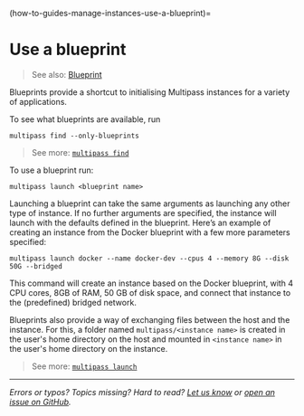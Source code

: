 (how-to-guides-manage-instances-use-a-blueprint)=
# Use a blueprint

> See also: [Blueprint](/explanation/blueprint) 

Blueprints provide a shortcut to initialising Multipass instances for a variety of applications. 

To see what blueprints are available, run 

```{code-block} text
multipass find --only-blueprints
```

> See more: [`multipass find`](/reference/command-line-interface/find)

To use a blueprint run:

```{code-block} text
multipass launch <blueprint name>
```

Launching a blueprint can take the same arguments as launching any other type of instance. If no further arguments are specified, the instance will launch with the defaults defined in the blueprint. Here’s an example of creating an instance from the Docker blueprint with a few more parameters specified:

```{code-block} text
multipass launch docker --name docker-dev --cpus 4 --memory 8G --disk 50G --bridged
```

This command will create an instance based on the Docker blueprint, with 4 CPU cores, 8GB of RAM, 50 GB of disk space, and connect that instance to the (predefined) bridged network.

Blueprints also provide a way of exchanging files between the host and the instance. For this, a folder named `multipass/<instance name>` is created in the user's home directory on the host and mounted in `<instance name>` in the user's home directory on the instance.

> See more: [`multipass launch`](/reference/command-line-interface/launch)

---

*Errors or typos? Topics missing? Hard to read? <a href="https://docs.google.com/forms/d/e/1FAIpQLSd0XZDU9sbOCiljceh3rO_rkp6vazy2ZsIWgx4gsvl_Sec4Ig/viewform?usp=pp_url&entry.317501128=https://canonical.com/multipass/docs/use-a-blueprint" target="_blank">Let us know</a> or <a href="https://github.com/canonical/multipass/issues/new/choose" target="_blank">open an issue on GitHub</a>.*

